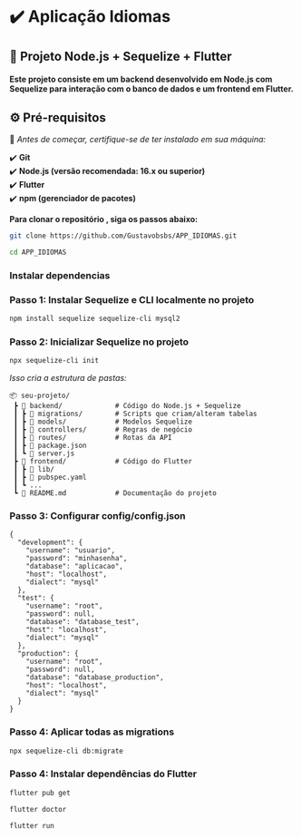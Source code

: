 # ✔️ Aplicação Idiomas

## 🚀 Projeto Node.js + Sequelize + Flutter

#### Este projeto consiste em um backend desenvolvido em Node.js com Sequelize para interação com o banco de dados e um frontend em Flutter.

## ⚙️ Pré-requisitos

🔗 *Antes de começar, certifique-se de ter instalado em sua máquina:*  

✔️ **Git**\
✔️ **Node.js (versão recomendada: 16.x ou superior)**\
✔️ **Flutter**\
✔️ **npm (gerenciador de pacotes)**

 **Para clonar o repositório , siga os passos abaixo:**
```bash
git clone https://github.com/Gustavobsbs/APP_IDIOMAS.git
```
```bash
cd APP_IDIOMAS
```

### Instalar dependencias
### **Passo 1: Instalar Sequelize e CLI localmente no projeto**

```bash
npm install sequelize sequelize-cli mysql2
```
### **Passo 2: Inicializar Sequelize no projeto**
```bash 
npx sequelize-cli init
```
_Isso cria a estrutura de pastas:_

```
📦 seu-projeto/
 ┣ 📂 backend/             # Código do Node.js + Sequelize
 ┃ ┣ 📂 migrations/        # Scripts que criam/alteram tabelas
 ┃ ┣ 📂 models/            # Modelos Sequelize
 ┃ ┣ 📂 controllers/       # Regras de negócio
 ┃ ┣ 📂 routes/            # Rotas da API
 ┃ ┣ 📜 package.json
 ┃ ┗ 📜 server.js
 ┣ 📂 frontend/            # Código do Flutter
 ┃ ┣ 📂 lib/
 ┃ ┣ 📜 pubspec.yaml
 ┃ ┗ ...
 ┗ 📜 README.md            # Documentação do projeto

```

### **Passo 3: Configurar config/config.json**
```
{
  "development": {
    "username": "usuario",
    "password": "minhasenha",
    "database": "aplicacao",
    "host": "localhost",
    "dialect": "mysql"
  },
  "test": {
    "username": "root",
    "password": null,
    "database": "database_test",
    "host": "localhost",
    "dialect": "mysql"
  },
  "production": {
    "username": "root",
    "password": null,
    "database": "database_production",
    "host": "localhost",
    "dialect": "mysql"
  }
}
```

### **Passo 4: Aplicar todas as migrations**

```bash
npx sequelize-cli db:migrate
```
### **Passo 4: Instalar dependências do Flutter**

```bash
flutter pub get
```
```bash
flutter doctor
```
```bash
flutter run
```

